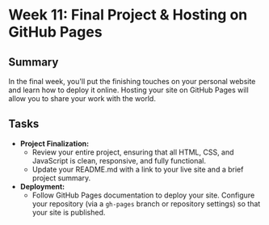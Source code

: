 # Week 11: Final Project & Hosting on GitHub Pages

## Summary

In the final week, you'll put the finishing touches on your personal website and learn how to deploy it online. Hosting your site on GitHub Pages will allow you to share your work with the world.

## Tasks

- **Project Finalization:**
  - Review your entire project, ensuring that all HTML, CSS, and JavaScript is clean, responsive, and fully functional.
  - Update your README.md with a link to your live site and a brief project summary.
- **Deployment:**
  - Follow GitHub Pages documentation to deploy your site. Configure your repository (via a `gh-pages` branch or repository settings) so that your site is published.
